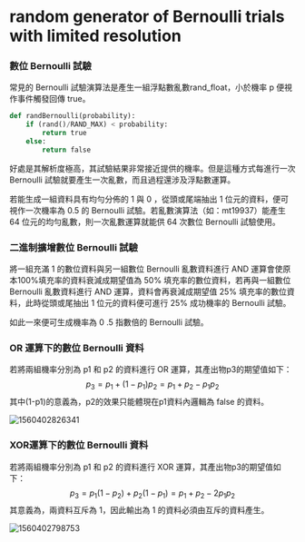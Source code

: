 random generator of Bernoulli trials  with limited resolution
===

### 數位 Bernoulli 試驗

常見的 Bernoulli 試驗演算法是產生一組浮點數亂數rand_float，小於機率 p 便視作事件觸發回傳 true。

```python
def randBernoulli(probability): 
	if (rand()/RAND_MAX) < probability:
        return true
    else:
        return false
```

好處是其解析度極高，其試驗結果非常接近提供的機率。但是這種方式每進行一次 Bernoulli 試驗就要產生一次亂數，而且過程還涉及浮點數運算。

若能生成一組資料具有均勻分佈的 1 與 0 ，從頭或尾端抽出 1 位元的資料，便可視作一次機率為 0.5 的 Bernoulli  試驗。若亂數演算法（如：mt19937）能產生 64 位元的均勻亂數，則一次亂數運算就能供 64 次數位 Bernoulli 試驗使用。

### 二進制擴增數位 Bernoulli 試驗

將一組充滿 1 的數位資料與另一組數位 Bernoulli 亂數資料進行 AND 運算會使原本100%填充率的資料衰減成期望值為 50% 填充率的數位資料，若再與一組數位 Bernoulli 亂數資料進行 AND 運算，資料會再衰減成期望值 25% 填充率的數位資料，此時從頭或尾抽出 1 位元的資料便可進行 25% 成功機率的 Bernoulli 試驗。

如此一來便可生成機率為 0 .5 指數倍的 Bernoulli 試驗。

### OR 運算下的數位 Bernoulli 資料

若將兩組機率分別為 p1 和 p2 的資料進行 OR 運算，其產出物p3的期望值如下：
$$
p_3 = p_1 + (1-p_1)p_2 = p_1 +p_2 - p_1p_2
$$
其中(1-p1)的意義為，p2的效果只能體現在p1資料內邏輯為 false 的資料。

![1560402826341](https://i.imgur.com/VJN2EjW.png)

### XOR運算下的數位 Bernoulli 資料

若將兩組機率分別為 p1 和 p2 的資料進行 XOR 運算，其產出物p3的期望值如下：
$$
p_3 = p_1(1-p_2) + p_2(1-p_1) = p_1 + p_2 -2p_1p_2
$$
其意義為，兩資料互斥為 1，因此輸出為 1 的資料必須由互斥的資料產生。

![1560402798753](https://i.imgur.com/Hc1F1vD.png)

